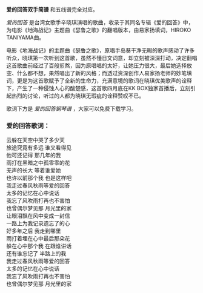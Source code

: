 

**爱的回答双手简谱** 和五线谱完全对应。

_爱的回答_ 是台湾女歌手辛晓琪演唱的歌曲，收录于其同名专辑《爱的回答》中，为电影《地海战记》主题曲《瑟鲁之歌》的翻唱版本，由易家扬填词，HIROKO
TANIYAMA曲。

电影《地海战记》的主题曲《瑟鲁之歌》，原唱手岛葵干净无暇的歌声感动了许多听众，晓琪第一次听到这首歌，虽然不懂日文词意，却立刻被深深打动，决定翻唱这首歌曲前经过了百般煎熬，因为原唱唱的太好，让她压力很大，最后她选择放空、什么都不想，果然唱出了新的风格；而透过资深创作人易家扬老师的妙笔填词，更是为这首歌赋予了全新的生命力，充满意境的歌词在晓琪优美歌声的诠释下，产生了一种侵蚀人心的酸楚感，这首歌四月底在KK
BOX独家首播后，立刻引起热烈的讨论，听过的人都为晓琪无瑕疵的诠释赞叹不已。

歌词下方是 _爱的回答钢琴谱_ ，大家可以免费下载学习。

### 爱的回答歌词：

云躲在天空中哭了多少天  
旅途究竟有多远 谁又看得见  
他可还记得 那几年的我  
雨打在黑暗之中孤零零的花  
无声的长大 等着谁爱她  
也许以前那个我 也是这样吧  
我走过春风秋雨等爱的回答  
太多的记忆在心中说话  
我忘了风吹雨打再也不害怕  
也曾偶尔梦见那 月光里的家  
让眼泪飘在风中变成一封信  
一路上为我记录遗忘了的心  
好多年之后 我走到哪里  
雨打着埋在心中最后那朵花  
躲在心中那个我 在跟谁讲话  
还有谁忘记了 半路上的我  
我走过春风秋雨等爱的回答  
太多的记忆在心中说话  
我忘了风吹雨打再也不害怕  
也曾偶尔梦见那 月光里的家

